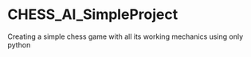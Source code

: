 # CHESS_AI_SimpleProject
Creating a simple chess game with all its working mechanics using only python
